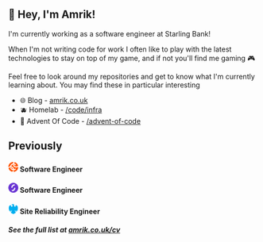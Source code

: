 ## 👋 Hey, I'm Amrik!

I'm currently working as a software engineer at Starling Bank!

When I'm not writing code for work I often like to play with the latest technologies to stay on top of my game, and if not you'll find me gaming 🎮

Feel free to look around my repositories and get to know what I'm currently learning about. You may find these in particular interesting

- 🌐 Blog - [amrik.co.uk](https://amrik.co.uk)
- 🫐 Homelab - [/code/infra](https://github.com/AmrikSD/code/tree/main/infra)
- 🎅 Advent Of Code - [/advent-of-code](https://github.com/AmrikSD/advent-of-code)

## Previously

#### <a href="https://chainalysis.com"><img height=20 src="./logos/chainalysis.svg"></a> <span>Software Engineer</span><br/>
#### <a href="https://starlingbank.com"><img height=20 src="./logos/starling.svg"></a> <span>Software Engineer</span><br/>
#### <a href="https://home.barclays"><img height=20 src="./logos/barclays.svg"></a> <span>Site Reliability Engineer</span><br/>

##### See the full list at [amrik.co.uk/cv](https://amrik.co.uk/cv)
